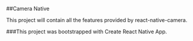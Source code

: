##Camera Native

This project will contain all the features provided by react-native-camera.

###This project was bootstrapped with Create React Native App.